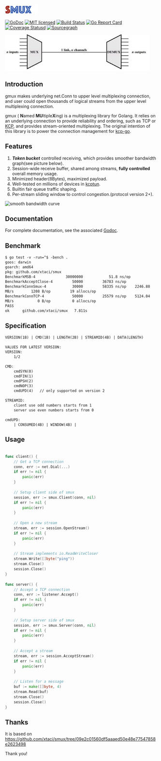 <img src="smux.png" alt="smux" height="35px" />



[![GoDoc][1]][2] [![MIT licensed][3]][4] [![Build Status][5]][6] [![Go Report Card][7]][8] [![Coverage Statusd][9]][10] [![Sourcegraph][11]][12]

<img src="mux.jpg" alt="smux" height="120px" /> 

[1]: https://godoc.org/github.com/xtaci/smux?status.svg

[2]: https://godoc.org/github.com/xtaci/smux

[3]: https://img.shields.io/badge/license-MIT-blue.svg

[4]: LICENSE

[5]: https://travis-ci.org/xtaci/smux.svg?branch=master

[6]: https://travis-ci.org/xtaci/smux

[7]: https://goreportcard.com/badge/github.com/xtaci/smux

[8]: https://goreportcard.com/report/github.com/xtaci/smux

[9]: https://codecov.io/gh/xtaci/smux/branch/master/graph/badge.svg

[10]: https://codecov.io/gh/xtaci/smux

[11]: https://sourcegraph.com/github.com/xtaci/smux/-/badge.svg

[12]: https://sourcegraph.com/github.com/xtaci/smux?badge

## Introduction

gmux makes underlying net.Conn to upper level multiplexing connection, and user could open thousands of logical streams
from the upper level multiplexing connection.

gmux ( **N**amed **MU**ltiple**X**ing) is a multiplexing library for Golang. It relies on an underlying connection to
provide reliability and ordering, such as TCP or [KCP](https://github.com/xtaci/kcp-go), and provides stream-oriented
multiplexing. The original intention of this library is to power the connection management
for [kcp-go](https://github.com/xtaci/kcp-go).

## Features

1. ***Token bucket*** controlled receiving, which provides smoother bandwidth graph(see picture below).
2. Session-wide receive buffer, shared among streams, **fully controlled** overall memory usage.
3. Minimized header(8Bytes), maximized payload.
4. Well-tested on millions of devices in [kcptun](https://github.com/xtaci/kcptun).
5. Builtin fair queue traffic shaping.
6. Per-stream sliding window to control congestion.(protocol version 2+).

![smooth bandwidth curve](curve.jpg)

## Documentation

For complete documentation, see the associated [Godoc](https://godoc.org/github.com/xtaci/smux).

## Benchmark

```
$ go test -v -run=^$ -bench .
goos: darwin
goarch: amd64
pkg: github.com/xtaci/smux
BenchmarkMSB-4           	30000000	        51.8 ns/op
BenchmarkAcceptClose-4   	   50000	     36783 ns/op
BenchmarkConnSmux-4      	   30000	     58335 ns/op	2246.88 MB/s	    1208 B/op	      19 allocs/op
BenchmarkConnTCP-4       	   50000	     25579 ns/op	5124.04 MB/s	       0 B/op	       0 allocs/op
PASS
ok  	github.com/xtaci/smux	7.811s
```

## Specification

```
VERSION(1B) | CMD(1B) | LENGTH(2B) | STREAMID(4B) | DATA(LENGTH)  

VALUES FOR LATEST VERSION:
VERSION:
    1/2
    
CMD:
    cmdSYN(0)
    cmdFIN(1)
    cmdPSH(2)
    cmdNOP(3)
    cmdUPD(4)	// only supported on version 2
    
STREAMID:
    client use odd numbers starts from 1
    server use even numbers starts from 0
    
cmdUPD:
    | CONSUMED(4B) | WINDOW(4B) |
```

## Usage

```go

func client() {
    // Get a TCP connection
    conn, err := net.Dial(...)
    if err != nil {
        panic(err)
    }

    // Setup client side of smux
    session, err := smux.Client(conn, nil)
    if err != nil {
        panic(err)
    }

    // Open a new stream
    stream, err := session.OpenStream()
    if err != nil {
        panic(err)
    }

    // Stream implements io.ReadWriteCloser
    stream.Write([]byte("ping"))
    stream.Close()
    session.Close()
}

func server() {
    // Accept a TCP connection
    conn, err := listener.Accept()
    if err != nil {
        panic(err)
    }

    // Setup server side of smux
    session, err := smux.Server(conn, nil)
    if err != nil {
        panic(err)
    }

    // Accept a stream
    stream, err := session.AcceptStream()
    if err != nil {
        panic(err)
    }

    // Listen for a message
    buf := make([]byte, 4)
    stream.Read(buf)
    stream.Close()
    session.Close()
}

```

## Thanks

It is based on https://github.com/xtaci/smux/tree/09e2c01560df5aaaed50e48e77547858e2623498

Thank you!
